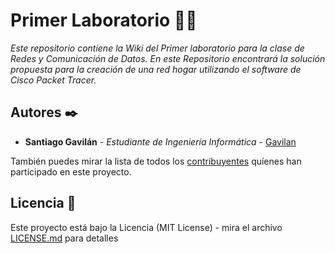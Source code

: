 # Primer Laboratorio 👨‍💻
_Este repositorio contiene la Wiki del Primer laboratorio para la clase de Redes y Comunicación de Datos. En este Repositorio encontrará la solución propuesta para la creación de una red hogar utilizando el software de Cisco Packet Tracer._


## Autores ✒️

* **Santiago Gavilán** - *Estudiante de Ingeniería Informática* - [Gavilan](https://github.com/Gavilan-S)

También puedes mirar la lista de todos los [contribuyentes](https://github.com/Gavilan-S/primerLaboratorioRedesComunicacionDatos/graphs/contributors) quíenes han participado en este proyecto. 

## Licencia 📄

Este proyecto está bajo la Licencia (MIT License) - mira el archivo [LICENSE.md](LICENSE) para detalles


